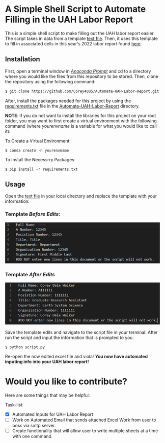 # A Simple Shell Script to Automate Filling in the UAH Labor Report
This is a simple shell script to make filling out the UAH labor report easier. The script takes in data from a template [text file](./edit-this-text-file.txt). Then, it uses this template to fill in associated cells in this year's 2022 labor report found [here](./excel-data/Labor-Report-2022.xlsx)

## Installation
First, open a terminal window in [*Anaconda Prompt*](https://docs.anaconda.com/anaconda/install/windows/) and cd to a directory where you would like the files from this repository to be stored. Then, clone the repository using the following command:

```bash
$ git clone https://github.com/Corey4005/Automate-UAH-Labor-Report.git
```
After, install the packages needed for this project by using the [requirements.txt](./requirements.txt) file in the [Automate-UAH-Labor-Report](./) directory. 

**NOTE**: if you do not want to install the libraries for this project on your root folder,  you may want to first create a virtual environment with the following command (where *yourenvname* is a variable for what you would like to call it):

To Create a Virtual Environment:
```
$ conda create -n yourenvname
```
To Install the Necessrry Packages:

```
$ pip install -r requirements.txt
```
## Usage

Open the [text file](./edit-this-text-file.txt) in your local directory and replace the template with your information: 

### Template *Before Edits:*

![Template Before Edits](./images-for-read-me/Template.png)

### Template *After Edits*
![Template Edits](./images-for-read-me/Template-Edit.png)

Save the template edits and navigate to the script file in your terminal. After run the script and input the information that is prompted to you: 

```
$ python script.py
```

Re-open the now edited excel file and viola! **You now have automated inputing info into your UAH labor report!**

# Would you like to contribute? 

Here are some things that may be helpful: 

Task-list: 
- [x] Automated Inputs for UAH Labor Report
- [ ] Work on Automated Email that sends attached Excel Work from user to boss via smtp server. 
- [ ] Create functionality that will allow user to write multiple sheets at a time with one command. 